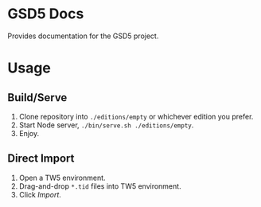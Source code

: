 # GSD5 Docs

Provides documentation for the GSD5 project.

# Usage

## Build/Serve

1. Clone repository into `./editions/empty` or whichever edition you prefer.
1. Start Node server, `./bin/serve.sh ./editions/empty`.
1. Enjoy.

## Direct Import

1. Open a TW5 environment.
1. Drag-and-drop `*.tid` files into TW5 environment.
1. Click *Import*.
